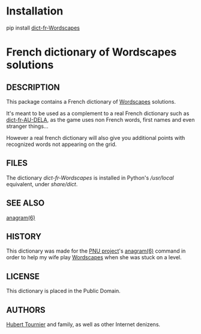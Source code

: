 # Installation
pip install [dict-fr-Wordscapes](https://pypi.org/project/dict-fr-Wordscapes/)

# French dictionary of Wordscapes solutions

## DESCRIPTION
This package contains a French dictionary of [Wordscapes](https://play.google.com/store/apps/details?id=com.peoplefun.wordcross) solutions.

It's meant to be used as a complement to a real French dictionary such as [dict-fr-AU-DELA](https://github.com/HubTou/dict-fr-AU-DELA),
as the game uses non French words, first names and even stranger things...

However a real french dictionary will also give you additional points with recognized words not appearing on the grid.

## FILES
The dictionary *dict-fr-Wordscapes* is installed in Python's */usr/local* equivalent, under *share/dict*.

## SEE ALSO
[anagram(6)](https://github.com/HubTou/anagram/blob/main/README.md)

## HISTORY
This dictionary was made for the [PNU project](https://github.com/HubTou/PNU)'s
[anagram(6)](https://github.com/HubTou/anagram/blob/main/README.md) command
in order to help my wife play
[Wordscapes](https://play.google.com/store/apps/details?id=com.peoplefun.wordcross)
when she was stuck on a level.

## LICENSE
This dictionary is placed in the Public Domain.

## AUTHORS
[Hubert Tournier](https://github.com/HubTou) and family, as well as other Internet denizens.
